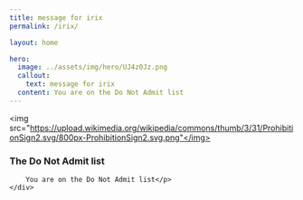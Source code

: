 ```yaml
---
title: message for irix
permalink: /irix/

layout: home

hero:
  image: ../assets/img/hero/UJ4z0Jz.png
  callout:
    text: message for irix
  content: You are on the Do Not Admit list
---
```


<img src="https://upload.wikimedia.org/wikipedia/commons/thumb/3/31/ProhibitionSign2.svg/800px-ProhibitionSign2.svg.png"</img>


<div class="usa-alert usa-alert-error">
    <div class="usa-alert-body">
        <h3 class="usa-alert-heading">The Do Not Admit list</h3>
        <p class="usa-alert-text">











        You are on the Do Not Admit list</p>
    </div>
</div>
